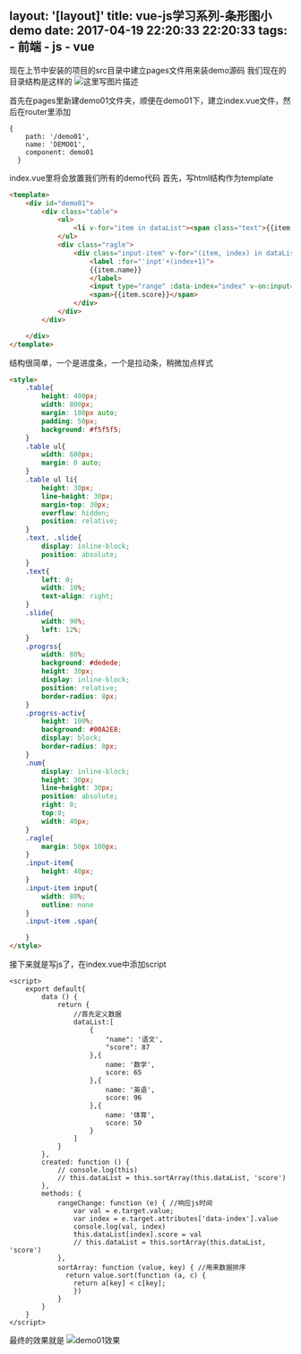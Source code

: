 layout: '[layout]'
title: vue-js学习系列-条形图小demo
date: 2017-04-19 22:20:33 22:20:33
tags:
	- 前端
	- js
	- vue
---

现在上节中安装的项目的src目录中建立pages文件用来装demo源码
我们现在的目录结构是这样的
![这里写图片描述](http://img.blog.csdn.net/20170417214935878?watermark/2/text/aHR0cDovL2Jsb2cuY3Nkbi5uZXQvdTAxMjQwOTg0OA==/font/5a6L5L2T/fontsize/400/fill/I0JBQkFCMA==/dissolve/70/gravity/SouthEast)
<!-- more -->
首先在pages里新建demo01文件夹，顺便在demo01下，建立index.vue文件，然后在router里添加
```
{
    path: '/demo01',
    name: 'DEMO01',
    component: demo01
  }
```
index.vue里将会放置我们所有的demo代码
首先，写html结构作为template
```html
<template>
	<div id="demo01">
		<div class="table">
			<ul>
				<li v-for="item in dataList"><span class="text">{{item.name}}</span><span class="slide"><div class="progrss"><i class="progrss-activ" :style="{width: item.score + '%'}"></i></div><span class="num">{{item.score}}</span></span></li>
			</ul>
			<div class="ragle">
				<div class="input-item" v-for="(item, index) in dataList">
					<label :for="'inpt'+(index+1)">
					{{item.name}}
					</label>
					<input type="range" :data-index="index" v-on:input="rangeChange" :id="'inpt'+(index+1)" :value="item.score" max="100" min="0" step="1"/>
					<span>{{item.score}}</span>
				</div>
			</div>
		</div>

	</div>
</template>
```
结构很简单，一个是进度条，一个是拉动条，稍微加点样式
```html
<style>
	.table{
		height: 400px;
		width: 800px;
		margin: 100px auto;
		padding: 50px;
		background: #f5f5f5;
	}
	.table ul{
		width: 600px;
		margin: 0 auto;
	}
	.table ul li{
		height: 30px;
		line-height: 30px;
		margin-top: 30px;
		overflow: hidden;
		position: relative;
	}
	.text, .slide{
		display: inline-block;
		position: absolute;
	}
	.text{
		left: 0;
		width: 10%;
		text-align: right;
	}
	.slide{
		width: 90%;
		left: 12%;
	}
	.progrss{
		width: 80%;
		background: #dedede;
		height: 30px;
		display: inline-block;
		position: relative;
		border-radius: 8px;
	}
	.progrss-activ{
		height: 100%;
		background: #00A2E8;
		display: block;
		border-radius: 8px;
	}
	.num{
		display: inline-block;
		height: 30px;
		line-height: 30px;
		position: absolute;
		right: 0;
		top:0;
		width: 40px;
	}
	.ragle{
		margin: 50px 100px;
	}
	.input-item{
		height: 40px;
	}
	.input-item input{
		width: 80%;
		outline: none
	}
	.input-item .span{

	}
</style>
```
接下来就是写js了，在index.vue中添加script
```
<script>
	export default{
		data () {
			return {
				//首先定义数据
				dataList:[
					{
						"name": '语文',
						"score": 87
					},{
						name: '数学',
						score: 65
					},{
						name: '英语',
						score: 96
					},{
						name: '体育',
						score: 50
					}
				]
			}
		},
		created: function () {
			// console.log(this)
			// this.dataList = this.sortArray(this.dataList, 'score')
		},
		methods: {
			rangeChange: function (e) { //响应js时间
				var val = e.target.value;
				var index = e.target.attributes['data-index'].value
				console.log(val, index)
				this.dataList[index].score = val
				// this.dataList = this.sortArray(this.dataList, 'score')
			},
			sortArray: function (value, key) { //用来数据排序
			  return value.sort(function (a, c) {
			    return a[key] < c[key];
			 	})
			}
		}
	}
</script>
```
最终的效果就是
![demo01效果](http://img.blog.csdn.net/20170417215645202?watermark/2/text/aHR0cDovL2Jsb2cuY3Nkbi5uZXQvdTAxMjQwOTg0OA==/font/5a6L5L2T/fontsize/400/fill/I0JBQkFCMA==/dissolve/70/gravity/SouthEast)